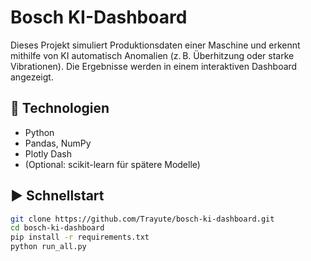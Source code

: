 # Bosch KI-Dashboard

Dieses Projekt simuliert Produktionsdaten einer Maschine und erkennt mithilfe von KI automatisch Anomalien (z. B. Überhitzung oder starke Vibrationen). Die Ergebnisse werden in einem interaktiven Dashboard angezeigt.

## 🔧 Technologien
- Python
- Pandas, NumPy
- Plotly Dash
- (Optional: scikit-learn für spätere Modelle)

## ▶️ Schnellstart

```bash
git clone https://github.com/Trayute/bosch-ki-dashboard.git
cd bosch-ki-dashboard
pip install -r requirements.txt
python run_all.py

